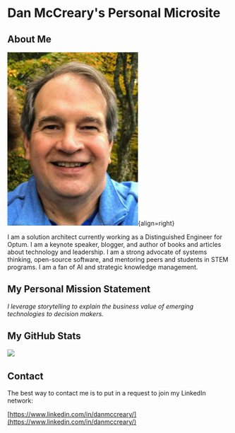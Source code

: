 # Dan McCreary's Personal Microsite

## About Me

![](img/dan-mccreary-headshot-2021-small.png){align=right}

I am a solution architect currently working as a Distinguished Engineer for Optum.  I am a keynote speaker, blogger, and author of books and articles about technology and leadership.  I am a strong advocate of systems thinking, open-source software, and mentoring peers and students in STEM programs.  I am a fan of AI and strategic knowledge management.

## My Personal Mission Statement

  *I leverage storytelling to explain the business value of emerging technologies to decision makers.*

## My GitHub Stats

<img src="https://github-readme-stats.vercel.app/api?username=dmccreary&show_icons=true&hide_border=true&&count_private=true&include_all_commits=true"/>

## Contact

The best way to contact me is to put in a request to join my LinkedIn network:

[https://www.linkedin.com/in/danmccreary/](https://www.linkedin.com/in/danmccreary/)
